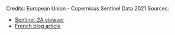 Credits: European Union - Copernicus Sentinel Data 2021
Sources:
- [Sentinel-2A viewver](https://apps.sentinel-hub.com/eo-browser/?zoom=13&lat=43.31344&lng=6.39748&themeId=DEFAULT-THEME&visualizationUrl=https%3A%2F%2Fservices.sentinel-hub.com%2Fogc%2Fwms%2Fbd86bcc0-f318-402b-a145-015f85b9427e&datasetId=S2L2A&fromTime=2021-08-17T00%3A00%3A00.000Z&toTime=2021-08-17T23%3A59%3A59.999Z&layerId=1_TRUE_COLOR)
- [French blog article](http://un-regard-sur-la-terre.org/2021/08/incendie-du-massif-des-maures-dans-le-var-les-premieres-images-du-satellite-sentinel-2.html)